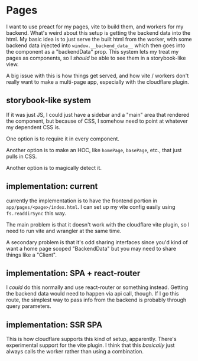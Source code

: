 # Pages

I want to use preact for my pages, vite to build them, and workers for my backend. What's weird about this setup is getting the backend data into the html. My basic idea is to just serve the built html from the worker, with some backend data injected into `window.__backend_data__` which then goes into the component as a "backendData" prop. This system lets my treat my pages as components, so I _should_ be able to see them in a storybook-like view.

A big issue with this is how things get served, and how vite / workers don't really want to make a multi-page app, especially with the cloudflare plugin.

## storybook-like system

If it was just JS, I could just have a sidebar and a "main" area that rendered the component, but because of CSS, I somehow need to point at whatever my dependent CSS is.

One option is to require it in every component.

Another option is to make an HOC, like `homePage`, `basePage`, etc., that just pulls in CSS.

Another option is to magically detect it.

## implementation: current

currently the implementation is to have the frontend portion in `app/pages/<page>/index.html`. I can set up my vite config easily using `fs.readdirSync` this way.

The main problem is that it doesn't work with the cloudflare vite plugin, so I need to run vite and wrangler at the same time.

A secondary problem is that it's odd sharing interfaces since you'd kind of want a home page scoped "BackendData" but you may need to share things like a "Client".

## implementation: SPA + react-router

I _could_ do this normally and use react-router or something instead. Getting the backend data would need to happen via api call, though. If I go this route, the simplest way to pass info from the backend is probably through query parameters.

## implementation: SSR SPA

This is how cloudflare supports this kind of setup, apparently. There's experimental support for the vite plugin. I think that this _basically_ just always calls the worker rather than using a combination.
